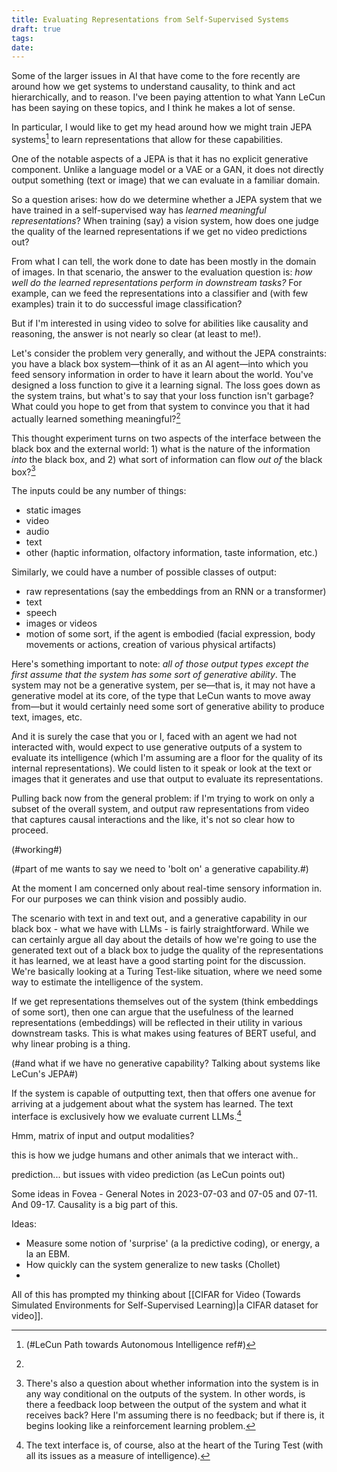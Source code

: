 ```yaml
---
title: Evaluating Representations from Self-Supervised Systems
draft: true
tags: 
date:
---
```

Some of the larger issues in AI that have come to the fore recently are around how we get systems to understand causality, to think and act hierarchically, and to reason. I've been paying attention to what Yann LeCun has been saying on these topics, and I think he makes a lot of sense.

In particular, I would like to get my head around how we might train JEPA systems[^1] to learn representations that allow for these capabilities.

One of the notable aspects of a JEPA is that it has no explicit generative component. Unlike a language model or a VAE or a GAN, it does not directly output something (text or image) that we can evaluate in a familiar domain.

So a question arises: how do we determine whether a JEPA system that we have trained in a self-supervised way has *learned meaningful representations*?  When training (say) a vision system, how does one judge the quality of the learned representations if we get no video predictions out?

From what I can tell, the work done to date has been mostly in the domain of images. In that scenario, the answer to the evaluation question is: *how well do the learned representations perform in downstream tasks?* For example, can we feed the representations into a classifier and (with few examples) train it to do successful image classification?

But if I'm interested in using video to solve for abilities like causality and reasoning, the answer is not nearly so clear (at least to me!).

Let's consider the problem very generally, and without the JEPA constraints: you have a black box system—think of it as an AI agent—into which you feed sensory information in order to have it learn about the world. You've designed a loss function to give it a learning signal. The loss goes down as the system trains, but what's to say that your loss function isn't garbage? What could you hope to get from that system to convince you that it had actually learned something meaningful?[^2]

This thought experiment turns on two aspects of the interface between the black box and the external world: 1) what is the nature of the information *into* the black box, and 2) what sort of information can flow *out of* the black box?[^3]

The inputs could be any number of things:
- static images
- video
- audio
- text
- other (haptic information, olfactory information, taste information, etc.)

Similarly, we could have a number of possible classes of output:
- raw representations (say the embeddings from an RNN or a transformer)
- text
- speech
- images or videos
- motion of some sort, if the agent is embodied (facial expression, body movements or actions, creation of various physical artifacts)

Here's something important to note: *all of those output types except the first assume that the system has some sort of generative ability*. The system may not be a generative system, per se—that is, it may not have a generative model at its core, of the type that LeCun wants to move away from—but it would certainly need some sort of generative ability to produce text, images, etc.

And it is surely the case that you or I, faced with an agent we had not interacted with, would expect to use generative outputs of a system to evaluate its intelligence (which I'm assuming are a floor for the quality of its internal representations). We could listen to it speak or look at the text or images that it generates and use that output to evaluate its representations.

Pulling back now from the general problem: if I'm trying to work on only a subset of the overall system, and output raw representations from video that captures causal interactions and the like, it's not so clear how to proceed.


(#working#)



(#part of me wants to say we need to 'bolt on' a generative capability.#)

At the moment I am concerned only about real-time sensory information in. For our purposes we can think vision and possibly audio.

The scenario with text in and text out, and a generative capability in our black box - what we have with LLMs - is fairly straightforward. While we can certainly argue all day about the details of how we're going to use the generated text out of a black box to judge the quality of the representations it has learned, we at least have a good starting point for the discussion. We're basically looking at a Turing Test-like situation, where we need some way to estimate the intelligence of the system.


If we get representations themselves out of the system (think embeddings of some sort), then one can argue that the usefulness of the learned representations (embeddings) will be reflected in their utility in various downstream tasks. This is what makes using features of BERT useful, and why linear probing is a thing.

(#and what if we have no generative capability? Talking about systems like LeCun's JEPA#)

If the system is capable of outputting text, then that offers one avenue for arriving at a judgement about what the system has learned. The text interface is exclusively how we evaluate current LLMs.[^4]



Hmm, matrix of input and output modalities?

this is how we judge humans and other animals that we interact with..

prediction... but issues with video prediction (as LeCun points out)

Some ideas in Fovea - General Notes in 2023-07-03 and 07-05 and 07-11. And 09-17. Causality is a big part of this.

Ideas:
- Measure some notion of 'surprise' (a la predictive coding), or energy, a la an EBM.
- How quickly can the system generalize to new tasks (Chollet)
- 


All of this has prompted my thinking about [[CIFAR for Video (Towards Simulated Environments for Self-Supervised Learning)|a CIFAR dataset for video]].


[^1]: (#LeCun Path towards Autonomous Intelligence ref#)
[^2]: 
[^2]: This is related to the problem of how you judge intelligence of a system - see, for example, François Chollet's [On the Measure of Intelligence](https://arxiv.org/abs/1911.01547) (2019). But this question of judging learned representations is really a precursor to that question of judging intelligence.
[^3]: There's also a question about whether information into the system is in any way conditional on the outputs of the system. In other words, is there a feedback loop between the output of the system and what it receives back? Here I'm assuming there is no feedback; but if there is, it begins looking like a reinforcement learning problem.
[^4]: The text interface is, of course, also at the heart of the Turing Test (with all its issues as a measure of intelligence).